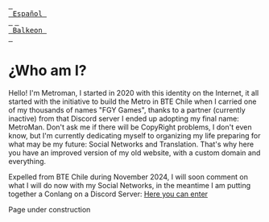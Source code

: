 
[<kbd> <br> Español <br> </kbd>][Link]
[<kbd> <br> Balkeon <br> </kbd>][Balk]

[Link]: https://metroman.me/en
[Balk]: https://metroman.me/en/balkeon

[Link]: https://metroman.me

# ¿Who am I?

Hello! I'm Metroman, I started in 2020 with this identity on the Internet, it all started with the initiative to build the Metro in BTE Chile when I carried one of my thousands of names "FGY Games", thanks to a partner (currently inactive) from that Discord server I ended up adopting my final name: MetroMan. Don't ask me if there will be CopyRight problems, I don't even know, but I'm currently dedicating myself to organizing my life preparing for what may be my future: Social Networks and Translation. That's why here you have an improved version of my old website, with a custom domain and everything.

Expelled from BTE Chile during November 2024, I will soon comment on what I will do now with my Social Networks, in the meantime I am putting together a Conlang on a Discord Server: [Here you can enter](https://discord.gg/8NPsyq7rp7)

Page under construction
